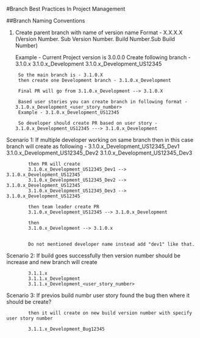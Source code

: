 #Branch Best Practices In Project Management

##Branch Naming Conventions
1. Create parent branch with name of version name
    Format - 
        X.X.X.X 
        (Version Number. Sub Version Number. Build Number.Sub Build Number)

    Example - 
        Current Project version is 3.0.0.0
        Create following branch - 
            3.1.0.x
                    3.1.0.x_Development
                            3.1.0.x_Development_US12345

        So the main branch is - 3.1.0.X
        then create one Development branch - 3.1.0.x_Development

        Final PR will go from 3.1.0.x_Development --> 3.1.0.X

        Based user stories you can create branch in following format - 3.1.0.x_Development_<user_story_number> 
        Example - 3.1.0.x_Development_US12345

        So developer should create PR based on user story - 3.1.0.x_Development_US12345 ---> 3.1.0.x_Development

Scenario 1: If multiple developer working on same branch then in this case branch will create as following - 
            3.1.0.x_Development_US12345_Dev1
            3.1.0.x_Development_US12345_Dev2
            3.1.0.x_Development_US12345_Dev3

            then PR will create 
            3.1.0.x_Development_US12345_Dev1 --> 3.1.0.x_Development_US12345
            3.1.0.x_Development_US12345_Dev2 --> 3.1.0.x_Development_US12345
            3.1.0.x_Development_US12345_Dev3 --> 3.1.0.x_Development_US12345
            
            then team leader create PR 
            3.1.0.x_Development_US12345 --> 3.1.0.x_Development

            then 
            3.1.0.x_Development --> 3.1.0.x


            Do not mentioned developer name instead add "dev1" like that.

Scenario 2: If build goes successfully then version number should be increase and new branch will create

            3.1.1.x
            3.1.1.x_Development
            3.1.1.x_Development_<user_story_number>
            

Scenario 3: If previos build numbr user story found the bug then where it should be create?

            then it will create on new build version number with specify user story number

            3.1.1.x_Development_Bug12345





            


